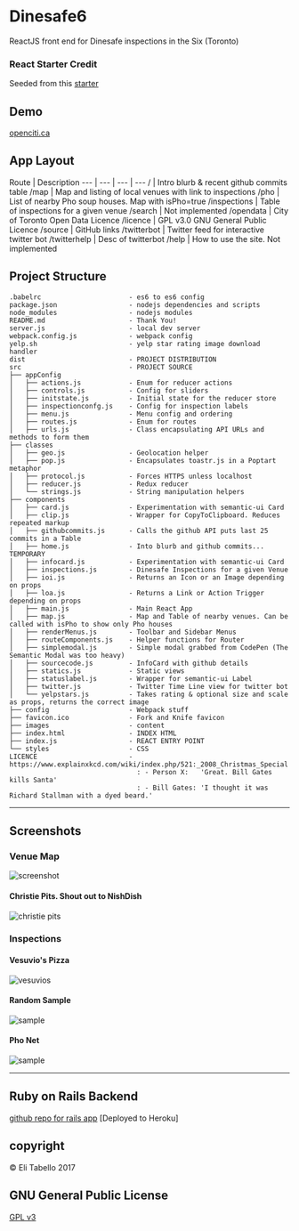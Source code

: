 # Dinesafe6

ReactJS front end for Dinesafe inspections in the Six (Toronto)

### React Starter Credit

Seeded from this [starter](https://github.com/react-webpack-generators/react-webpack-template)


## Demo

[openciti.ca](https://openciti.ca)

## App Layout

Route | Description
--- | --- | --- | ---
/ | Intro blurb & recent github commits table
/map | Map and listing of local venues with link to inspections
/pho | List of nearby Pho soup houses. Map with isPho=true
/inspections | Table of inspections for a given venue
/search | Not implemented
/opendata | City of Toronto Open Data Licence
/licence | GPL v3.0 GNU General Public Licence
/source | GitHub links
/twitterbot | Twitter feed for interactive twitter bot
/twitterhelp | Desc of twitterbot
/help | How to use the site. Not implemented

## Project Structure

<!-- language: lang-none -->
    .babelrc                      - es6 to es6 config
    package.json                  - nodejs dependencies and scripts
    node_modules                  - nodejs modules
    README.md                     - Thank You!
    server.js                     - local dev server
    webpack.config.js             - webpack config
    yelp.sh                       - yelp star rating image download handler
    dist                          - PROJECT DISTRIBUTION
    src                           - PROJECT SOURCE
    ├── appConfig
    │   ├── actions.js            - Enum for reducer actions
    │   ├── controls.js           - Config for sliders
    │   ├── initstate.js          - Initial state for the reducer store
    │   ├── inspectionconfg.js    - Config for inspection labels
    │   ├── menu.js               - Menu config and ordering
    │   ├── routes.js             - Enum for routes
    │   ├── urls.js               - Class encapsulating API URLs and methods to form them
    ├── classes
    │   ├── geo.js                - Geolocation helper
    │   ├── pop.js                - Encapsulates toastr.js in a Poptart metaphor
    │   ├── protocol.js           - Forces HTTPS unless localhost
    │   ├── reducer.js            - Redux reducer
    │   └── strings.js            - String manipulation helpers
    ├── components
    │   ├── card.js               - Experimentation with semantic-ui Card
    │   ├── clip.js               - Wrapper for CopyToClipboard. Reduces repeated markup
    │   ├── githubcommits.js      - Calls the github API puts last 25 commits in a Table
    │   ├── home.js               - Into blurb and github commits... TEMPORARY
    │   ├── infocard.js           - Experimentation with semantic-ui Card
    │   ├── inspections.js        - Dinesafe Inspections for a given Venue
    │   ├── ioi.js                - Returns an Icon or an Image depending on props
    │   ├── loa.js                - Returns a Link or Action Trigger depending on props
    │   ├── main.js               - Main React App
    │   ├── map.js                - Map and Table of nearby venues. Can be called with isPho to show only Pho houses
    │   ├── renderMenus.js        - Toolbar and Sidebar Menus
    │   ├── routeComponents.js    - Helper functions for Router
    │   ├── simplemodal.js        - Simple modal grabbed from CodePen (The Semantic Modal was too heavy)
    │   ├── sourcecode.js         - InfoCard with github details
    │   ├── statics.js            - Static views
    │   ├── statuslabel.js        - Wrapper for semantic-ui Label
    │   ├── twitter.js            - Twitter Time Line view for twitter bot
    │   └── yelpstars.js          - Takes rating & optional size and scale as props, returns the correct image
    ├── config                    - Webpack stuff
    ├── favicon.ico               - Fork and Knife favicon
    ├── images                    - content
    ├── index.html                - INDEX HTML
    ├── index.js                  - REACT ENTRY POINT
    └── styles                    - CSS
    LICENCE                       - https://www.explainxkcd.com/wiki/index.php/521:_2008_Christmas_Special
                                    : - Person X:   'Great. Bill Gates kills Santa'
                                    : - Bill Gates: 'I thought it was Richard Stallman with a dyed beard.'
-----

## Screenshots

### Venue Map

![screenshot](https://raw.githubusercontent.com/openciti/dinesafe6/master/src/images/screenshots/map.png)


#### Christie Pits. Shout out to NishDish
![christie pits](https://raw.githubusercontent.com/openciti/dinesafe6/master/src/images/screenshots/christiepits.png)


### Inspections

#### Vesuvio's Pizza
![vesuvios](https://raw.githubusercontent.com/openciti/dinesafe6/master/src/images/screenshots/vesuvio.png)

#### Random Sample
![sample](https://raw.githubusercontent.com/openciti/dinesafe6/master/src/images/screenshots/sample.png)

#### Pho Net
![sample](https://raw.githubusercontent.com/openciti/dinesafe6/master/src/images/screenshots/pho.png)

-----

## Ruby on Rails Backend

[github repo for rails app](https://github.com/openciti/dinesafeheroku) [Deployed to Heroku]


## copyright

&copy; Eli Tabello 2017

## GNU General Public License

[GPL v3](https://www.gnu.org/licenses/gpl-3.0.txt)
